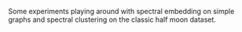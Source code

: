 Some experiments playing around with spectral embedding on simple graphs and spectral clustering on the classic
half moon dataset.
